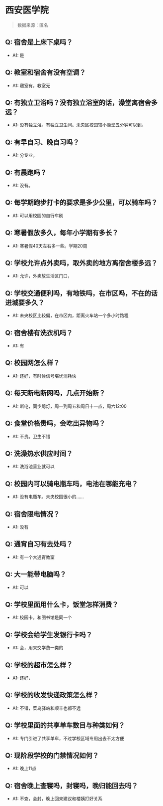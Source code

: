 # 西安医学院

> 数据来源：匿名

## Q: 宿舍是上床下桌吗？

- A1: 是

## Q: 教室和宿舍有没有空调？

- A1: 寝室有，教室无

## Q: 有独立卫浴吗？没有独立浴室的话，澡堂离宿舍多远？

- A1: 没有独立浴。有独立卫生间。未央区校园较小澡堂五分钟可以到。

## Q: 有早自习、晚自习吗？

- A1: 分专业。

## Q: 有晨跑吗？

- A1: 没有。

## Q: 每学期跑步打卡的要求是多少公里，可以骑车吗？

- A1: 可以用校园的自行车刷

## Q: 寒暑假放多久，每年小学期有多长？

- A1: 寒暑假40天左右多一些。学期20周

## Q: 学校允许点外卖吗，取外卖的地方离宿舍楼多远？

- A1: 允许，外卖放生活区门口，

## Q: 学校交通便利吗，有地铁吗，在市区吗，不在的话进城要多久？

- A1: 未央校区比较偏，在市区内，距离火车站一个多小时路程

## Q: 宿舍楼有洗衣机吗？

- A1: 有

## Q: 校园网怎么样？

- A1: 还好，有时候信号堪忧消耗快

## Q: 每天断电断网吗，几点开始断？

- A1: 断电，同步熄灯，周一到周五和周日十一点，周六12:00

## Q: 食堂价格贵吗，会吃出异物吗？

- A1: 不贵。卫生不错

## Q: 洗澡热水供应时间？

- A1: 洗浴池营业就可以

## Q: 校园内可以骑电瓶车吗，电池在哪能充电？

- A1: 没有电瓶车。未央校园很小的……

## Q: 宿舍限电情况？

- A1: 没有

## Q: 通宵自习有去处吗？

- A1: 有一个大通宵教室

## Q: 大一能带电脑吗？

- A1: 可以

## Q: 学校里面用什么卡，饭堂怎样消费？

- A1: 校园卡，和图书馆是同一个

## Q: 学校会给学生发银行卡吗？

- A1: 会，用来交学费一类的

## Q: 学校的超市怎么样？

- A1: 还好，

## Q: 学校的收发快递政策怎么样？

- A1: 不错，菜鸟驿站和顺丰也都不远

## Q: 学校里面的共享单车数目与种类如何？

- A1: 专门引进了共享单车，不过学校区域专用出去不太方便

## Q: 现阶段学校的门禁情况如何？

- A1: 晚上11点

## Q: 宿舍晚上查寝吗，封寝吗，晚归能回去吗？

- A1: 不查，会封，晚上回来建议和楼姨打好关系

